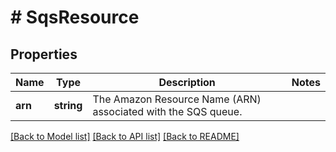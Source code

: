 # # SqsResource

## Properties

Name | Type | Description | Notes
------------ | ------------- | ------------- | -------------
**arn** | **string** | The Amazon Resource Name (ARN) associated with the SQS queue. |

[[Back to Model list]](../../README.md#models) [[Back to API list]](../../README.md#endpoints) [[Back to README]](../../README.md)
